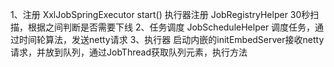 1、注册
XxlJobSpringExecutor start() 执行器注册
JobRegistryHelper 30秒扫描，根据之间判断是否需要下线
2、任务调度
JobScheduleHelper 调度任务，通过时间轮算法，发送netty请求
3、执行器
启动内嵌的initEmbedServer接收netty请求，并放到队列，通过JobThread获取队列元素，执行方法